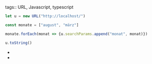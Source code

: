 tags:: URL, Javascript, typescript
```javascript
let u = new URL("http://localhost/")

const monate = ["august", "märz"]

monate.forEach(monat => {u.searchParams.append("monat", monat)})

u.toString()
```

-
-